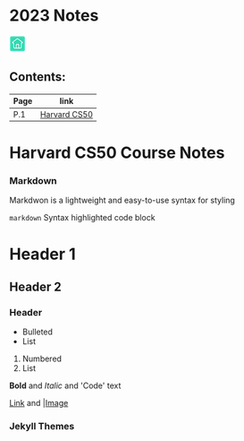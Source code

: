 # 2023 Notes
[![Home Button](homebutton.png)](https://chelcey.github.io/2023-Notes/)

## Contents:

|Page| link|
|---------|------------|
| P.1 |[Harvard CS50](https://chelcey.github.io/2023-Notes/p1) |


# Harvard CS50 Course Notes

### Markdown

Markdwon is a lightweight and easy-to-use syntax for styling

```markdown```
Syntax highlighted code block
# Header 1
## Header 2
### Header 

- Bulleted
- List

1. Numbered
2. List

**Bold** and _Italic_ and 'Code' text 

[Link](url) and |[Image](src) 

### Jekyll Themes
